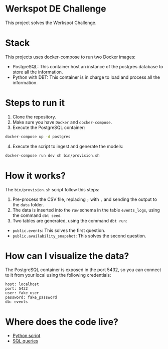 # Werkspot DE Challenge

This project solves the Werkspot Challenge.

# Stack

This projects uses docker-compose to run two Docker images:

- PostgreSQL: This container host an instance of the postgres database to store all the information.
- Python with DBT: This container is in charge to load and process all the information.

# Steps to run it

1. Clone the repository.
2. Make sure you have `Docker` and `docker-compose`.
3. Execute the PostgreSQL container:
```bash
docker-compose up -d postgres
```
4. Execute the script to ingest and generate the models:
```bash
docker-compose run dev sh bin/provision.sh
```

# How it works?

The `bin/provision.sh` script follow this steps:

1. Pre-process the CSV file, replacing `;` with `,` and sending the output to the `data` folder.
2. The data is inserted into the `raw` schema in the table `events_logs`, using the command `dbt seed`.
3. Two tables are generated, using the command `dbt run`:
- `public.events`: This solves the first question.
- `public.availability_snapshot`: This solves the second question.


# How can I visualize the data?

The PostgreSQL container is exposed in the port 5432, so you can connect to it from your local using the following credentials:
```
host: localhost
port: 5432
user: fake_user
password: fake_password
db: events
```

# Where does the code live?

- [Python script](scripts/pre_processing.py)
- [SQL queries](models/events)
